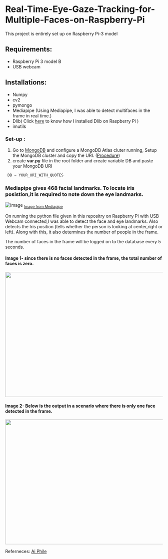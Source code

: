 # Real-Time-Eye-Gaze-Tracking-for-Multiple-Faces-on-Raspberry-Pi
This project is entirely set up on Raspberry Pi-3 model
## Requirements:
* Raspberry Pi 3 model B
* USB webcam


## Installations:
* Numpy
* cv2
* pymongo
* Mediapipe (Using Mediapipe, I was able to detect multifaces in the frame in real time.)
* Dlib( Click [here](https://youtu.be/uF4aDdxBm_M) to know how I installed Dlib on Raspberry Pi )
* imutils

### Set-up : 
1. Go to [MongoDB](https://cloud.mongodb.com/) and configure a MongoDB Atlas cluter running, Setup the MongoDB cluster and copy the URI. ([Procedure](https://www.mongodb.com/docs/atlas/getting-started/))
2. create **var.py**  file in the root folder and create variable DB and paste your MongoDB URI


```javascript
 DB = YOUR_URI_WITH_QUOTES
```


### Mediapipe gives 468 facial landmarks. To locate iris posistion,it is required to note down the eye landmarks.

![image](https://user-images.githubusercontent.com/59859182/178719145-e697ab6a-0538-4f7a-9c3f-733059c036df.png)
<sub>[Image from Mediapipe](https://google.github.io/mediapipe/solutions/iris)</sub>

On running the python file given in this repositry on Raspberry Pi with USB Webcam connected,I was able to 
detect the face and eye landmarks. Also detects the Iris position (tells whether the person is looking at center,right or left).
Along with this, it also determines the number of people in the frame.


The number of faces in the frame will be logged on to the database every 5 seconds.
#### Image 1- since there is no faces detected in the frame, the total number of faces is zero.
<img src="https://user-images.githubusercontent.com/59859182/178708001-00b021f8-5034-441c-8e80-35cce4dd24df.jpg" width="800" height="400"/>

#### Image 2- Below is the output in a scenario where there is only one face detected in the frame.
<img src="https://user-images.githubusercontent.com/59859182/178714480-1a30efd1-d725-4835-a78a-d145f30fa4a5.jpg" width="800" height="400"/>




Referneces:
[Ai Phile](https://aiphile.blogspot.com/)
